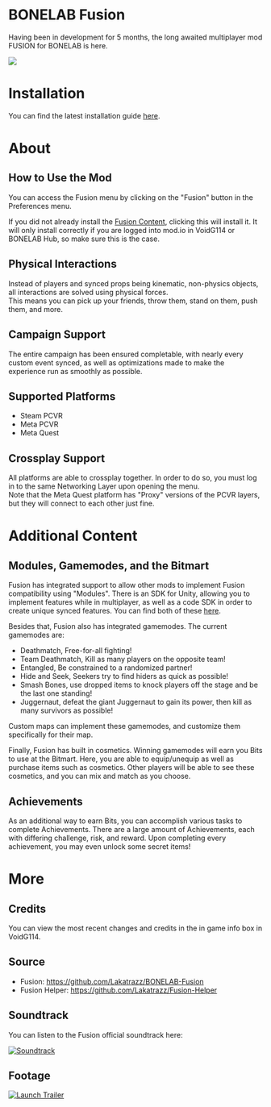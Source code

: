 # BONELAB Fusion
Having been in development for 5 months, the long awaited multiplayer mod FUSION for BONELAB is here.<br>

![](https://i.imgur.com/1ZpMfei.png)

# Installation
You can find the latest installation guide [here](https://github.com/Lakatrazz/BONELAB-Fusion/wiki#installation).

# About
## How to Use the Mod
You can access the Fusion menu by clicking on the "Fusion" button in the Preferences menu.

If you did not already install the [Fusion Content](https://mod.io/g/bonelab/m/fusion-content), clicking this will install it.
It will only install correctly if you are logged into mod.io in VoidG114 or BONELAB Hub, so make sure this is the case.

## Physical Interactions
Instead of players and synced props being kinematic, non-physics objects, all interactions are solved using physical forces.<br>
This means you can pick up your friends, throw them, stand on them, push them, and more.

## Campaign Support
The entire campaign has been ensured completable, with nearly every custom event synced, as well as optimizations made to make the experience run as smoothly as possible.

## Supported Platforms
- Steam PCVR
- Meta PCVR
- Meta Quest

## Crossplay Support
All platforms are able to crossplay together. In order to do so, you must log in to the same Networking Layer upon opening the menu.<br>
Note that the Meta Quest platform has "Proxy" versions of the PCVR layers, but they will connect to each other just fine.

# Additional Content
## Modules, Gamemodes, and the Bitmart
Fusion has integrated support to allow other mods to implement Fusion compatibility using "Modules". There is an SDK for Unity, allowing you to implement features while in multiplayer, as well as a code SDK in order to create unique synced features. You can find both of these [here](https://github.com/Lakatrazz/BONELAB-Fusion).

Besides that, Fusion also has integrated gamemodes. The current gamemodes are:
- Deathmatch, Free-for-all fighting!
- Team Deathmatch, Kill as many players on the opposite team!
- Entangled, Be constrained to a randomized partner!
- Hide and Seek, Seekers try to find hiders as quick as possible!
- Smash Bones, use dropped items to knock players off the stage and be the last one standing!
- Juggernaut, defeat the giant Juggernaut to gain its power, then kill as many survivors as possible!

Custom maps can implement these gamemodes, and customize them specifically for their map.

Finally, Fusion has built in cosmetics. Winning gamemodes will earn you Bits to use at the Bitmart. Here, you are able to equip/unequip as well as purchase items such as cosmetics. Other players will be able to see these cosmetics, and you can mix and match as you choose.

## Achievements
As an additional way to earn Bits, you can accomplish various tasks to complete Achievements. There are a large amount of Achievements, each with differing challenge, risk, and reward. Upon completing every achievement, you may even unlock some secret items!

# More
## Credits
You can view the most recent changes and credits in the in game info box in VoidG114.

## Source
- Fusion: https://github.com/Lakatrazz/BONELAB-Fusion
- Fusion Helper: https://github.com/Lakatrazz/Fusion-Helper

## Soundtrack
You can listen to the Fusion official soundtrack here:

[![Soundtrack](https://i.imgur.com/ppUtaMd.png)](https://www.youtube.com/playlist?list=PLNifPIaAecBKTMlKSBYfeW81UZgNNfYe0)

## Footage

[![Launch Trailer](https://i.imgur.com/9qAdvsc.png)](https://www.youtube.com/watch?v=pVavphtfTd4)